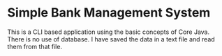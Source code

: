 # Simple Bank Management System 
This is a CLI based application using the basic concepts of Core Java.
There is no use of database. I have saved the data in a text file and read them from that file.
